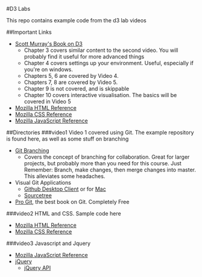 #D3 Labs

This repo contains example code from the d3 lab videos

##Important Links
* [Scott Murray's Book on D3](http://chimera.labs.oreilly.com/books/1230000000345/index.html)
	- Chapter 3 covers similar content to the second video. You will probably find it useful for more advanced things
	- Chapter 4 covers settings up your environment. Useful, especially if you're on windows. 
	- Chapters 5, 6 are covered by Video 4.
	- Chapters 7, 8 are covered by Video 5. 
	- Chapter 9 is not covered, and is skippable
	- Chapter 10 covers interactive visualisation. The basics will be covered in Video 5 
* [Mozilla HTML Reference](https://developer.mozilla.org/en-US/docs/Web/HTML/Element)
* [Mozilla CSS Reference](https://developer.mozilla.org/en-US/docs/Web/CSS/Reference)
* [Mozilla JavaScript Reference](https://developer.mozilla.org/en-US/docs/Web/JavaScript/Reference)

##Directories
###video1
Video 1 covered using Git.
The example repository is found here, as well as some stuff on branching

* [Git Branching](http://nvie.com/posts/a-successful-git-branching-model/)
    - Covers the concept of branching for collaboration. Great for larger projects, but probably more than you need for this course. Just Remember: Branch, make changes, then merge changes into master. This alleviates some headaches.
* Visual Git Applications
    - [Github Desktop Client](https://windows.github.com/) or for [Mac](https://mac.github.com/)
    - [Sourcetree](https://www.atlassian.com/software/sourcetree)
* [Pro Git](http://git-scm.com/book/en/v2), the best book on Git. Completely Free

###video2
HTML and CSS. Sample code here

* [Mozilla HTML Reference](https://developer.mozilla.org/en-US/docs/Web/HTML/Element)
* [Mozilla CSS Reference](https://developer.mozilla.org/en-US/docs/Web/CSS/Reference)

###video3
Javascript and Jquery

* [Mozilla JavaScript Reference](https://developer.mozilla.org/en-US/docs/Web/JavaScript/Reference)
* [jQuery](http://jquery.com/)
    - [jQuery API](http://api.jquery.com/)
